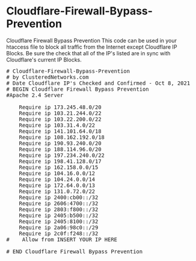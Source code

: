 # Cloudflare-Firewall-Bypass-Prevention
Cloudflare Firewall Bypass Prevention
This code can be used in your htaccess file to block all traffic from the Internet except Cloudflare IP Blocks.
Be sure the check that all of the IP's listed are in sync with Cloudflare's current IP Blocks.
<pre>
# Cloudflare-Firewall-Bypass-Prevention
# by ClusteredNetworks.com 
# Date Cloudflare IP's Checked and Confirmed - Oct 8, 2021
# BEGIN Cloudflare Firewall Bypass Prevention
#Apache 2.4 Server
<FilesMatch ".*">
    Require ip 173.245.48.0/20
    Require ip 103.21.244.0/22
    Require ip 103.22.200.0/22
    Require ip 103.31.4.0/22
    Require ip 141.101.64.0/18
    Require ip 108.162.192.0/18
    Require ip 190.93.240.0/20
    Require ip 188.114.96.0/20
    Require ip 197.234.240.0/22
    Require ip 198.41.128.0/17
    Require ip 162.158.0.0/15
    Require ip 104.16.0.0/12
    Require ip 104.24.0.0/14
    Require ip 172.64.0.0/13
    Require ip 131.0.72.0/22
    Require ip 2400:cb00::/32
    Require ip 2606:4700::/32
    Require ip 2803:f800::/32
    Require ip 2405:b500::/32
    Require ip 2405:8100::/32
    Require ip 2a06:98c0::/29
    Require ip 2c0f:f248::/32
#    Allow from INSERT YOUR IP HERE
</FilesMatch>
# END Cloudflare Firewall Bypass Prevention
</pre>
